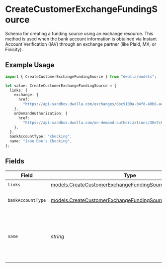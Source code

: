 # CreateCustomerExchangeFundingSource

Schema for creating a funding source using an exchange resource. This method is used when the bank account information is obtained via Instant Account Verification (IAV) through an exchange partner (like Plaid, MX, or Finicity).

## Example Usage

```typescript
import { CreateCustomerExchangeFundingSource } from "dwolla/models";

let value: CreateCustomerExchangeFundingSource = {
  links: {
    exchange: {
      href:
        "https://api-sandbox.dwolla.com/exchanges/6bc9109a-04fd-49b6-ace6-ca06fd282d65",
    },
    onDemandAuthorization: {
      href:
        "https://api-sandbox.dwolla.com/on-demand-authorizations/30e7c028-0bdf-e511-80de-0aa34a9b2388",
    },
  },
  bankAccountType: "checking",
  name: "Jane Doe's Checking",
};
```

## Fields

| Field                                                                                                                        | Type                                                                                                                         | Required                                                                                                                     | Description                                                                                                                  | Example                                                                                                                      |
| ---------------------------------------------------------------------------------------------------------------------------- | ---------------------------------------------------------------------------------------------------------------------------- | ---------------------------------------------------------------------------------------------------------------------------- | ---------------------------------------------------------------------------------------------------------------------------- | ---------------------------------------------------------------------------------------------------------------------------- |
| `links`                                                                                                                      | [models.CreateCustomerExchangeFundingSourceLinks](../models/createcustomerexchangefundingsourcelinks.md)                     | :heavy_check_mark:                                                                                                           | N/A                                                                                                                          |                                                                                                                              |
| `bankAccountType`                                                                                                            | [models.CreateCustomerExchangeFundingSourceBankAccountType](../models/createcustomerexchangefundingsourcebankaccounttype.md) | :heavy_check_mark:                                                                                                           | Type of bank account                                                                                                         | checking                                                                                                                     |
| `name`                                                                                                                       | *string*                                                                                                                     | :heavy_check_mark:                                                                                                           | Arbitrary nickname for the funding source. Must be 50 characters or less.                                                    | Jane Doe's Checking                                                                                                          |